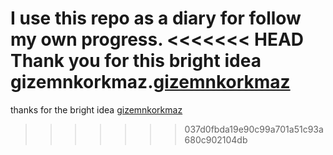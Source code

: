 I use this repo as a diary for follow my own progress.
<<<<<<< HEAD
Thank you for this bright idea gizemnkorkmaz.[gizemnkorkmaz](https://github.com/gizemnkorkmaz/)
=======
thanks for the bright idea [gizemnkorkmaz](https://github.com/gizemnkorkmaz/)
>>>>>>> 037d0fbda19e90c99a701a51c93a680c902104db
